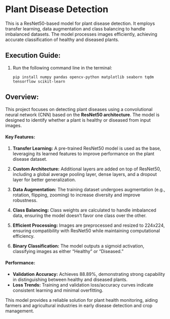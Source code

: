 # Plant Disease Detection
This is a ResNet50-based model for plant disease detection. It employs transfer learning, data augmentation and class balancing to handle imbalanced datasets. The model processes images efficiently, achieving accurate classification of healthy and diseased plants.

## Execution Guide:
1. Run the following command line in the terminal:
   ```
   pip install numpy pandas opencv-python matplotlib seaborn tqdm tensorflow scikit-learn
   ```


## Overview:
This project focuses on detecting plant diseases using a convolutional neural network (CNN) based on the **ResNet50 architecture**. The model is designed to identify whether a plant is healthy or diseased from input images.  

#### Key Features:  
1. **Transfer Learning:** A pre-trained ResNet50 model is used as the base, leveraging its learned features to improve performance on the plant disease dataset.  

2. **Custom Architecture:** Additional layers are added on top of ResNet50, including a global average pooling layer, dense layers, and a dropout layer for better generalization.  

3. **Data Augmentation:** The training dataset undergoes augmentation (e.g., rotation, flipping, zooming) to increase diversity and improve robustness.  

4. **Class Balancing:** Class weights are calculated to handle imbalanced data, ensuring the model doesn’t favor one class over the other.  

5. **Efficient Processing:** Images are preprocessed and resized to 224x224, ensuring compatibility with ResNet50 while maintaining computational efficiency.  

6. **Binary Classification:** The model outputs a sigmoid activation, classifying images as either “Healthy” or “Diseased.”  

#### Performance:  
- **Validation Accuracy:** Achieves 88.89%, demonstrating strong capability in distinguishing between healthy and diseased plants.  
- **Loss Trends:** Training and validation loss/accuracy curves indicate consistent learning and minimal overfitting.  

This model provides a reliable solution for plant health monitoring, aiding farmers and agricultural industries in early disease detection and crop management.
